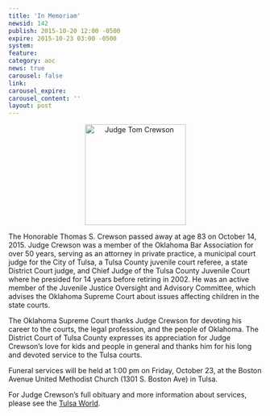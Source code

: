 ```yaml
---
title: 'In Memoriam'
newsid: 142
publish: 2015-10-20 12:00 -0500
expire: 2015-10-23 03:00 -0500
system: 
feature: 
category: aoc
news: true
carousel: false
link: 
carousel_expire: 
carousel_content: ''
layout: post
---
```

<p style="text-align: center;"><img style="width: 200px;" src="http://www.oscn.net/images/news/judgecrewson.jpg" alt="Judge Tom Crewson"/></p>
<p>The Honorable Thomas S. Crewson passed away at age 83 on October 14, 2015. Judge Crewson was a member of the Oklahoma Bar Association for over 50 years, serving as an attorney in private practice, a municipal court judge for the City of Tulsa, a Tulsa County juvenile court referee, a state District Court judge, and Chief Judge of the Tulsa County Juvenile Court where he presided for 14 years before retiring in 2002. He was an active member of the Juvenile Justice Oversight and Advisory Committee, which advises the Oklahoma Supreme Court about issues affecting children in the state courts. </p>
<p>The Oklahoma Supreme Court thanks Judge Crewson for devoting his career to the courts, the legal profession, and the people of Oklahoma. The District Court of Tulsa County expresses its appreciation for Judge Crewson’s love for kids and people in general and thanks him for his long and devoted service to the Tulsa courts. </p>
<p>Funeral services will be held at 1:00 pm on Friday, October 23, at the Boston Avenue United Methodist Church (1301 S. Boston Ave) in Tulsa.</p>
<p>For Judge Crewson’s full obituary and more information about services, please see the <a href="http://www.tulsaworld.com/obituaries/localobituaries/thomas-s-tom-crewson/article_a5bdf25d-e249-55d5-a3cc-6b3da65977ee.html" target="_blank">Tulsa World</a>.</p>
